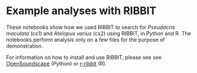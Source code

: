 # Example analyses with RIBBIT
These notebooks show how we used RIBBIT to search for _Pseudacris maculata_ (cs1) and _Atelopus varius_ (cs2) using RIBBIT, in Python and R. The notebooks perform analysis only on a few files for the purpose of demonstration. 

For information on how to install and use RIBBIT, please see see [OpenSoundscape](https://opensoundscape.org) (Python) or [r-ribbit](https://github.com/kitzeslab/r-ribbit) (R).
